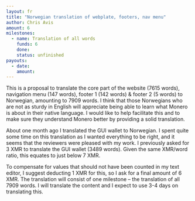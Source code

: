 ```yaml
---
layout: fr
title: "Norwegian translation of webplate, footers, nav menu"
author: Chris Avis
amount: 6
milestones:
  - name: Translation of all words
    funds: 6
    done:
    status: unfinished
payouts:
  - date:
    amount:
---
```



This is a proposal to translate the core part of the website (7615 words), navigation menu (147 words), footer 1 (142 words) & 
footer 2 (5 words) to Norwegian, amounting to 7909 words. I think that those Norwegians who are not as sturdy in English will 
appreciate being able to learn what Monero is about in their native language. I would like to help facilitate this and to 
make sure they understand Monero better by providing a solid translation.

About one month ago I translated the GUI wallet to Norwegian. I spent quite some time on this translation as I 
wanted everything to be right, and it seems that the reviewers were pleased with my work. I previously asked for 
3 XMR to translate the GUI wallet (3489 words). Given the same XMR/word ratio, this equates to just below 7 XMR.

To compensate for values that should not have been counted in my text editor, I suggest deducting 1 XMR for this, so I 
ask for a final amount of 6 XMR. The translation will consist of one milestone – the translation of all 7909 words. I will translate 
the content and I expect to use 3-4 days on translating this.